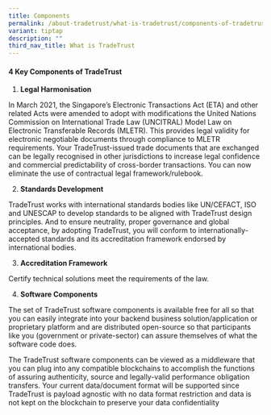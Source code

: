 ```yaml
---
title: Components
permalink: /about-tradetrust/what-is-tradetrust/components-of-tradetrust/
variant: tiptap
description: ""
third_nav_title: What is TradeTrust
---
```

<h4><strong>4 Key Components of TradeTrust</strong></h4><ol data-tight="true" class="tight"><li><p><strong>Legal Harmonisation</strong></p></li></ol><p>In March 2021, the Singapore’s Electronic Transactions Act (ETA) and other related Acts were amended to adopt with modifications the United Nations Commission on International Trade Law (UNCITRAL) Model Law on Electronic Transferable Records (MLETR). This provides legal validity for electronic negotiable documents through compliance to MLETR requirements. Your TradeTrust-issued trade documents that are exchanged can be legally recognised in other jurisdictions to increase legal confidence and commercial predictability of cross-border transactions. You can now eliminate the use of contractual legal framework/rulebook.</p><p></p><ol start="2" data-tight="true" class="tight"><li><p><strong>Standards Development</strong></p></li></ol><p>TradeTrust works with international standards bodies like UN/CEFACT, ISO and UNESCAP to develop standards to be aligned with TradeTrust design principles. And to ensure neutrality, proper governance and global acceptance, by adopting TradeTrust, you will conform to internationally-accepted standards and its accreditation framework endorsed by international bodies.</p><p></p><ol start="3" data-tight="true" class="tight"><li><p><strong>Accreditation Framework</strong></p></li></ol><p>Certify technical solutions meet the requirements of the law.</p><p></p><ol start="4" data-tight="true" class="tight"><li><p><strong>Software Components</strong></p></li></ol><p>The set of TradeTrust software components is available free for all so that you can easily integrate into your backend business solution/application or proprietary platform and are distributed open-source so that participants like you (government or private-sector) can assure themselves of what the software code does.</p><p>The TradeTrust software components can be viewed as a middleware that you can plug into any compatible blockchains to accomplish the functions of assuring authenticity, source and legally-valid performance obligation transfers. Your current data/document format will be supported since TradeTrust is payload agnostic with no data format restriction and data is not kept on the blockchain to preserve your data confidentiality</p><p></p><p></p>